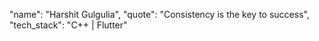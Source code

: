 "name": "Harshit Gulgulia",
"quote": "Consistency is the key to success",
"tech_stack": "C++ | Flutter"